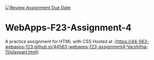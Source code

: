[![Review Assignment Due Date](https://classroom.github.com/assets/deadline-readme-button-24ddc0f5d75046c5622901739e7c5dd533143b0c8e959d652212380cedb1ea36.svg)](https://classroom.github.com/a/4tKarLeg)
# WebApps-F23-Assignment-4
A practice assignment for HTML with CSS
Hosted at :(https://44-563-webapps-f23.github.io/44563-webapps-f23-assignment4-Varshitha-11/playpart.html)